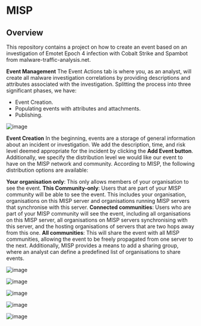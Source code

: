# MISP

## Overview

This repository contains a project on how to create an event based on an investigation of Emotet Epoch 4 infection with Cobalt Strike and Spambot from malware-traffic-analysis.net.

**Event Management**
The Event Actions tab is where you, as an analyst, will create all malware investigation correlations by providing descriptions and attributes associated with the investigation. Splitting the process into three significant phases, we have: 

* Event Creation.
* Populating events with attributes and attachments.
* Publishing.
  
![image](https://github.com/user-attachments/assets/ca9917e6-a53f-451c-b07b-87b29e998aee)

**Event Creation**
In the beginning, events are a storage of general information about an incident or investigation. We add the description, time, and risk level deemed appropriate for the incident by clicking the **Add Event button**. Additionally, we specify the distribution level we would like our event to have on the MISP network and community. According to MISP, the following distribution options are available:

**Your organisation only**: This only allows members of your organisation to see the event.
**This Community-only**: Users that are part of your MISP community will be able to see the event. This includes your organisation, organisations on this MISP server and organisations running MISP servers that synchronise with this server.
**Connected communities**: Users who are part of your MISP community will see the event, including all organisations on this MISP server, all organisations on MISP servers synchronising with this server, and the hosting organisations of servers that are two hops away from this one.
**All communities**: This will share the event with all MISP communities, allowing the event to be freely propagated from one server to the next.
Additionally, MISP provides a means to add a sharing group, where an analyst can define a predefined list of organisations to share events.

![image](https://github.com/user-attachments/assets/5786ec63-4fbb-48df-bfbe-bca623b8efa4)

![image](https://github.com/user-attachments/assets/785ce421-10f6-46f2-95e1-dc0b2da4823a)

![image](https://github.com/user-attachments/assets/0980078d-6b4f-4ea4-a3e4-6cb8d3cbe8c6)

![image](https://github.com/user-attachments/assets/e7f984f0-0408-49a1-94dd-0c7bdc1b72b9)

![image](https://github.com/user-attachments/assets/6245f0dc-2afe-462d-873a-a8f11736b743)




